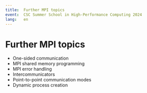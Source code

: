```yaml
---
title:  Further MPI topics
event:  CSC Summer School in High-Performance Computing 2024
lang:   en
---
```


# Further MPI topics

- One-sided communication
- MPI shared memory programming
- MPI error handling
- Intercommunicators
- Point-to-point communication modes
- Dynamic process creation
